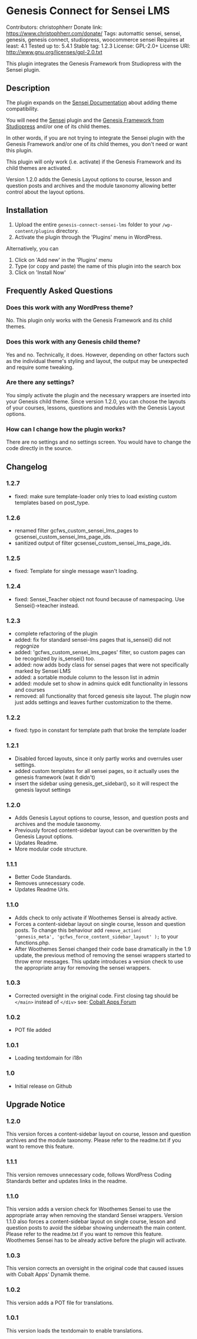 # Genesis Connect for Sensei LMS

Contributors: christophherr
Donate link: https://www.christophherr.com/donate/
Tags: automattic sensei, sensei, genesis, genesis connect, studiopress, woocommerce sensei
Requires at least: 4.1
Tested up to: 5.4.1
Stable tag: 1.2.3
License: GPL-2.0+
License URI: http://www.gnu.org/licenses/gpl-2.0.txt

This plugin integrates the Genesis Framework from Studiopress with the Sensei plugin.

## Description

The plugin expands on the [Sensei Documentation](https://docs.woocommerce.com/document/sensei-and-theme-compatibility/) about adding theme compatibility.

You will need the [Sensei](https://woocommerce.com/products/sensei/) plugin and the [Genesis Framework from Studiopress](https://www.studiopress.com) and/or one of its child themes.

In other words, if you are not trying to integrate the Sensei plugin with the Genesis Framework and/or one of its child themes, you don't need or want this plugin.

This plugin will only work (i.e. activate) if the Genesis Framework and its child themes are activated.

Version 1.2.0 adds the Genesis Layout options to course, lesson and question posts and archives and the module taxonomy allowing better control about the layout options.

## Installation

1.  Upload the entire `genesis-connect-sensei-lms` folder to your `/wp-content/plugins` directory.
2.  Activate the plugin through the 'Plugins' menu in WordPress.

Alternatively, you can

1.  Click on 'Add new' in the 'Plugins' menu
2.  Type (or copy and paste) the name of this plugin into the search box
3.  Click on 'Install Now'

## Frequently Asked Questions

### Does this work with any WordPress theme?

No. This plugin only works with the Genesis Framework and its child themes.

### Does this work with any Genesis child theme?

Yes and no. Technically, it does.
However, depending on other factors such as the individual theme's styling and layout, the output may be unexpected and require some tweaking.

### Are there any settings?

You simply activate the plugin and the necessary wrappers are inserted into your Genesis child theme.
Since version 1.2.0, you can choose the layouts of your courses, lessons, questions and modules with the Genesis Layout options.

### How can I change how the plugin works?

There are no settings and no settings screen. You would have to change the code directly in the source.

## Changelog

### 1.2.7

* fixed: make sure template-loader only tries to load existing custom templates based on post_type.

### 1.2.6

* renamed filter gcfws_custom_sensei_lms_pages to gcsensei_custom_sensei_lms_page_ids.
* sanitized output of filter gcsensei_custom_sensei_lms_page_ids.

### 1.2.5

* fixed: Template for single message wasn't loading.

### 1.2.4

* fixed: Sensei_Teacher object not found because of namespacing. Use Sensei()->teacher instead.

### 1.2.3

* complete refactoring of the plugin
* added: fix for standard sensei-lms pages that is_sensei() did not regognize
* added: 'gcfws_custom_sensei_lms_pages' filter, so custom pages can be recognized by is_sensei() too.
* added: now adds body class for sensei pages that were not specifically marked by Sensei LMS
* added: a sortable module column to the lesson list in admin
* added: module set to show in admins quick edit functionality in lessons and courses
* removed: all functionality that forced genesis site layout. The plugin now just adds settings and leaves further customization to the theme.

### 1.2.2

* fixed: typo in constant for template path that broke the template loader

### 1.2.1

* Disabled forced layouts, since it only partly works and overrules user settings.
* added custom templates for all sensei pages, so it actually uses the genesis framework (wat it didn't) 
* insert the sidebar using genesis_get_sidebar(), so it will respect the genesis layout settings

### 1.2.0

* Adds Genesis Layout options to course, lesson, and question posts and archives and the module taxonomy.
* Previously forced content-sidebar layout can be overwritten by the Genesis Layout options.
* Updates Readme.
* More modular code structure.

### 1.1.1

* Better Code Standards.
* Removes unnecessary code.
* Updates Readme Urls.

### 1.1.0

* Adds check to only activate if Woothemes Sensei is already active.
* Forces a content-sidebar layout on single course, lesson and question posts.
  To change this behaviour add <code>remove_action( 'genesis_meta', 'gcfws_force_content_sidebar_layout' );</code> to your functions.php.
* After Woothemes Sensei changed their code base dramatically in the 1.9 update,
  the previous method of removing the sensei wrappers started to throw error messages.
  This update introduces a version check to use the appropriate array for removing the sensei wrappers.

### 1.0.3

* Corrected oversight in the original code. First closing tag should be `</main>` instead of `</div>`
  see: [Cobalt Apps Forum](http://cobaltapps.com/forum/forum/main-category/main-forum/81542-woo-sensei?p=82210#post82210)

### 1.0.2

* POT file added

### 1.0.1

* Loading textdomain for i18n

### 1.0

* Initial release on Github

## Upgrade Notice

### 1.2.0

This version forces a content-sidebar layout on course, lesson and question archives and the module taxonomy.
Please refer to the readme.txt if you want to remove this feature.

### 1.1.1

This version removes unnecessary code, follows WordPress Coding Standards better and updates links in the readme.

### 1.1.0

This version adds a version check for Woothemes Sensei to use the appropriate array when removing the standard Sensei wrappers.
Version 1.1.0 also forces a content-sidebar layout on single course, lesson and question posts to avoid the sidebar showing underneath the main content.
Please refer to the readme.txt if you want to remove this feature.
Woothemes Sensei has to be already active before the plugin will activate.

### 1.0.3

This version corrects an oversight in the original code
that caused issues with Cobalt Apps' Dynamik theme.

### 1.0.2

This version adds a POT file for translations.

### 1.0.1

This version loads the textdomain to enable translations.

